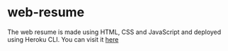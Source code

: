 # web-resume
The web resume is made using HTML, CSS and JavaScript and deployed using Heroku CLI. 
You can visit it [here](https://still-taiga-23032.herokuapp.com/)
